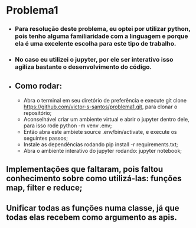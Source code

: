 # Problema1
* ### Para resolução deste problema, eu optei por utilizar python, pois tenho alguma familiaridade com a linguagem e porque ela é uma excelente escolha para este tipo de trabalho.
* ### No caso eu utilizei o jupyter, por ele ser interativo isso agiliza bastante o desenvolvimento do código.

* ## Como rodar:
  * Abra o terminal em seu diretório de preferência e execute git clone https://github.com/victor-s-santos/problema1.git, para clonar o repositório;
  * Aconselhável criar um ambiente virtual e abrir o jupyter dentro dele, para isso rode python -m venv .env;
  * Então abra este ambiete source .env/bin/activate, e execute os seguintes passos;
  * Instale as dependências rodando pip install -r requirements.txt;
  * Abra o ambiente interativo do jupyter rodando: jupyter notebook;

 
 
## Implementações que faltaram, pois faltou conhecimento sobre como utilizá-las: funções map, filter e reduce;

## Unificar todas as funções numa classe, já que todas elas recebem como argumento as apis.
